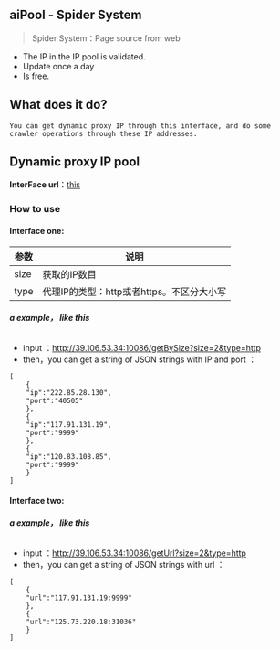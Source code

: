 ## aiPool - Spider System

> Spider System：Page source from web

- The IP in the IP pool is validated.
- Update once a day
- Is free.


## What does it do?

```
You can get dynamic proxy IP through this interface, and do some crawler operations through these IP addresses.
```

## Dynamic proxy IP pool

**InterFace url**：[this](http://39.106.53.34:10086/getBySize)



### How to use 


#### Interface one:
参数 | 说明
---|---
size| 获取的IP数目
type| 代理IP的类型：http或者https。不区分大小写

###### **a example， like this**
- input ：http://39.106.53.34:10086/getBySize?size=2&type=http
- then，you can get a string of JSON strings with IP and port ：

```
[
    {
    "ip":"222.85.28.130",
    "port":"40505"
    },
    {
    "ip":"117.91.131.19",
    "port":"9999"
    },
    {
    "ip":"120.83.108.85",
    "port":"9999"
    }
]

```

#### Interface two:
###### **a example， like this**
- input ：http://39.106.53.34:10086/getUrl?size=2&type=http
- then，you can get a string of JSON strings with url ：

```
[
    {
    "url":"117.91.131.19:9999"
    },
    {
    "url":"125.73.220.18:31036"
    }
]

```
